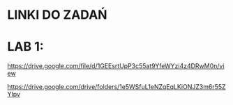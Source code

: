 LINKI DO ZADAŃ
==========================

LAB 1:
==========================
https://drive.google.com/file/d/1GEEsrtUpP3c55at9YfeWYzi4z4DRwM0n/view

https://drive.google.com/drive/folders/1e5WSfuL1eNZqEqLKiONJZ3m6r55ZYIpv

